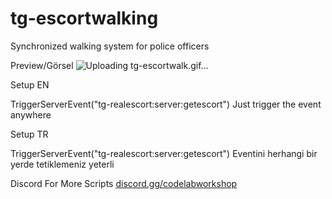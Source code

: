 # tg-escortwalking
Synchronized walking system for police officers

Preview/Görsel
![Uploading tg-escortwalk.gif…]()


Setup EN

TriggerServerEvent("tg-realescort:server:getescort") Just trigger the event anywhere

Setup TR

TriggerServerEvent("tg-realescort:server:getescort") Eventini herhangi bir yerde tetiklemeniz yeterli




Discord For More Scripts [discord.gg/codelabworkshop](https://discord.com/invite/codelabworkshop)
